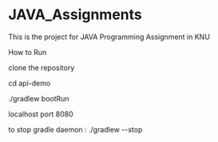 # JAVA_Assignments
This is the project for JAVA Programming Assignment in KNU


How to Run

clone the repository

cd api-demo
  
./gradlew bootRun

localhost port 8080
  
to stop gradle daemon : ./gradlew --stop

